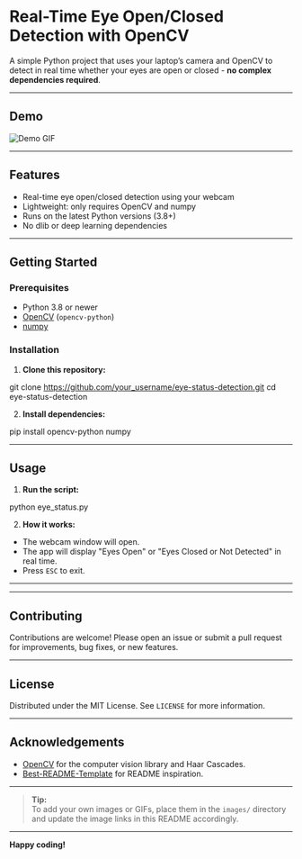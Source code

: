 # Real-Time Eye Open/Closed Detection with OpenCV

A simple Python project that uses your laptop’s camera and OpenCV to detect in real time whether your eyes are open or closed - **no complex dependencies required**.

---

## Demo

![Demo GIF](images/eye_status_demo.gif)
<!-- Replace with your actual demo GIF or screenshot -->
<!-- Example static image: -->
<!-- ![Screenshot](images/demo_screenshot.png) -->

---

## Features

- Real-time eye open/closed detection using your webcam
- Lightweight: only requires OpenCV and numpy
- Runs on the latest Python versions (3.8+)
- No dlib or deep learning dependencies

---

## Getting Started

### Prerequisites

- Python 3.8 or newer
- [OpenCV](https://opencv.org/) (`opencv-python`)
- [numpy](https://numpy.org/)

### Installation

1. **Clone this repository:**

git clone https://github.com/your_username/eye-status-detection.git
cd eye-status-detection

2. **Install dependencies:**

pip install opencv-python numpy

---

## Usage

1. **Run the script:**

python eye_status.py


2. **How it works:**
- The webcam window will open.
- The app will display "Eyes Open" or "Eyes Closed or Not Detected" in real time.
- Press `ESC` to exit.

---


---

## Contributing

Contributions are welcome! Please open an issue or submit a pull request for improvements, bug fixes, or new features.

---

## License

Distributed under the MIT License. See `LICENSE` for more information.

---

## Acknowledgements

- [OpenCV](https://opencv.org/) for the computer vision library and Haar Cascades.
- [Best-README-Template](https://github.com/othneildrew/Best-README-Template) for README inspiration.

---

> **Tip:**  
> To add your own images or GIFs, place them in the `images/` directory and update the image links in this README accordingly.

---

**Happy coding!**

